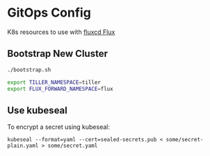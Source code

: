 # GitOps Config
K8s resources to use with [fluxcd Flux](https://github.com/fluxcd/flux)


## Bootstrap New Cluster
```bash
./bootstrap.sh

export TILLER_NAMESPACE=tiller
export FLUX_FORWARD_NAMESPACE=flux
```

## Use kubeseal
To encrypt a secret using kubeseal:
```
kubeseal --format=yaml --cert=sealed-secrets.pub < some/secret-plain.yaml > some/secret.yaml
```
